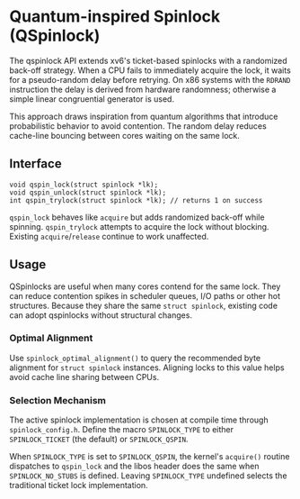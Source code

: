 # Quantum-inspired Spinlock (QSpinlock)

The qspinlock API extends xv6's ticket-based spinlocks with a randomized
back-off strategy. When a CPU fails to immediately acquire the lock, it
waits for a pseudo-random delay before retrying. On x86 systems with the
`RDRAND` instruction the delay is derived from hardware randomness;
otherwise a simple linear congruential generator is used.

This approach draws inspiration from quantum algorithms that introduce
probabilistic behavior to avoid contention. The random delay reduces
cache-line bouncing between cores waiting on the same lock.

## Interface

```
void qspin_lock(struct spinlock *lk);
void qspin_unlock(struct spinlock *lk);
int qspin_trylock(struct spinlock *lk); // returns 1 on success
```

`qspin_lock` behaves like `acquire` but adds randomized back-off while
spinning. `qspin_trylock` attempts to acquire the lock without blocking.
Existing `acquire`/`release` continue to work unaffected.

## Usage

QSpinlocks are useful when many cores contend for the same lock. They can
reduce contention spikes in scheduler queues, I/O paths or other hot
structures. Because they share the same `struct spinlock`, existing code
can adopt qspinlocks without structural changes.

### Optimal Alignment

Use `spinlock_optimal_alignment()` to query the recommended byte
alignment for `struct spinlock` instances. Aligning locks to this value
helps avoid cache line sharing between CPUs.

### Selection Mechanism

The active spinlock implementation is chosen at compile time through
`spinlock_config.h`.  Define the macro `SPINLOCK_TYPE` to either
`SPINLOCK_TICKET` (the default) or `SPINLOCK_QSPIN`.

When `SPINLOCK_TYPE` is set to `SPINLOCK_QSPIN`, the kernel's
`acquire()` routine dispatches to `qspin_lock` and the libos header does
the same when `SPINLOCK_NO_STUBS` is defined.  Leaving `SPINLOCK_TYPE`
undefined selects the traditional ticket lock implementation.

